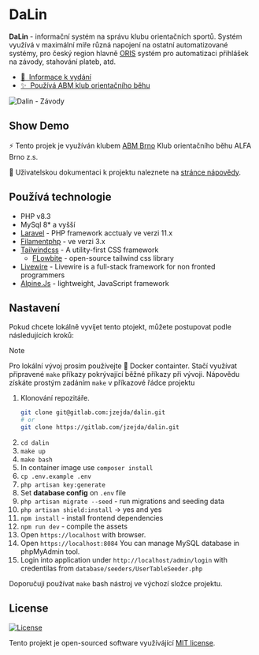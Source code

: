 # DaLin

**DaLin** - informační systém na správu klubu orientačních sportů.
Systém využívá v maximální míře různá napojení na ostatní automatizované systémy, 
pro český region hlavně [ORIS](https://oris.orientacnisporty.cz/) systém pro automatizaci přihlášek na závody, stahování plateb, atd.

- [📢 &nbsp;Informace k vydání](https://jirizejda.cz/dalin/changelog/)
- [✨ &nbsp;Používá ABM klub orientačního běhu](https://abmbrno.cz)

![Dalin - Závody](https://jirizejda.cz/images/dalin.png)

## Show Demo

⚡ Tento projek je využíván klubem [ABM Brno](https://abmbrno.cz/) Klub orientačního běhu ALFA Brno z.s.

📘 Uživatelskou dokumentaci k projektu naleznete na [stránce nápovědy](https://jirizejda.cz/dalin/).

## Používá technologie

- PHP v8.3
- MySql 8* a vyšší
- [Laravel](https://laravel.com/) - PHP framework acctualy ve verzi 11.x
- [Filamentphp](https://filamentphp.com/) - ve verzi 3.x
- [Tailwindcss](https://tailwindcss.com/) - A utility-first CSS framework
    - [FLowbite](https://flowbite.com/) - open-source tailwind css library
- [Livewire](https://laravel-livewire.com/) - Livewire is a full-stack framework for non fronted programmers
- [Alpine.Js](https://alpinejs.dev/) - lightweight, JavaScript framework

## Nastavení

Pokud chcete lokálně vyvíjet tento ptojekt, můžete postupovat podle následujících kroků:

> [!NOTE]
> Pro lokální vývoj prosím používejte 🐳 Docker containter.
> Stačí využívat připravené `make` příkazy pokrývající běžné příkazy při vývoji. Nápovědu získáte prostým zadáním `make` v příkazové řádce projektu

1. Klonování repozitáře.
    ```bash
    git clone git@gitlab.com:jzejda/dalin.git
    # or
    git clone https://gitlab.com/jzejda/dalin.git
    ```
2. `cd dalin`
3. `make up`
4. `make bash`
5. In container image use `composer install`
6. `cp .env.example .env`
7. `php artisan key:generate`
8. Set **database config** on `.env` file
9. `php artisan migrate --seed` - run migrations and seeding data
10. `php artisan shield:install` -> yes and yes
11. `npm install` - install frontend dependencies
12. `npm run dev` - compile the assets
11. Open `https://localhost` with browser.
12. Open `https://localhost:8084` You can manage MySQL database in phpMyAdmin tool.
13. Login into application under `http://localhost/admin/login` with credentilas from `database/seeders/UserTableSeeder.php`

Doporučuji používat `make` bash nástroj ve výchozí složce projektu.

## License

<p>
<a href="https://packagist.org/packages/laravel/framework"><img src="https://img.shields.io/packagist/l/laravel/framework" alt="License"></a>
</p>

Tento projekt je open-sourced software využívájící [MIT license](LICENSE).
